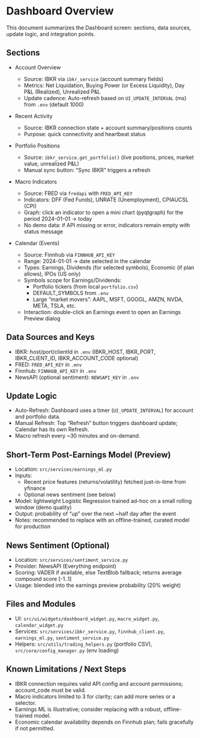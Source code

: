 # Dashboard Overview

This document summarizes the Dashboard screen: sections, data sources, update logic, and integration points.

## Sections

- Account Overview
  - Source: IBKR via `ibkr_service` (account summary fields)
  - Metrics: Net Liquidation, Buying Power (or Excess Liquidity), Day P&L (Realized), Unrealized P&L
  - Update cadence: Auto-refresh based on `UI_UPDATE_INTERVAL` (ms) from `.env` (default 1000)

- Recent Activity
  - Source: IBKR connection state + account summary/positions counts
  - Purpose: quick connectivity and heartbeat status

- Portfolio Positions
  - Source: `ibkr_service.get_portfolio()` (live positions, prices, market value, unrealized P&L)
  - Manual sync button: “Sync IBKR” triggers a refresh

- Macro Indicators
  - Source: FRED via `fredapi` with `FRED_API_KEY`
  - Indicators: DFF (Fed Funds), UNRATE (Unemployment), CPIAUCSL (CPI)
  - Graph: click an indicator to open a mini chart (pyqtgraph) for the period 2024-01-01 → today
  - No demo data: if API missing or error, indicators remain empty with status message

- Calendar (Events)
  - Source: Finnhub via `FINNHUB_API_KEY`
  - Range: 2024-01-01 → date selected in the calendar
  - Types: Earnings, Dividends (for selected symbols), Economic (if plan allows), IPOs (US only)
  - Symbols scope for Earnings/Dividends:
    - Portfolio tickers (from local `portfolio.csv`)
    - DEFAULT_SYMBOLS from `.env`
    - Large “market movers”: AAPL, MSFT, GOOGL, AMZN, NVDA, META, TSLA, etc.
  - Interaction: double-click an Earnings event to open an Earnings Preview dialog

## Data Sources and Keys

- IBKR: host/port/clientId in `.env` (IBKR_HOST, IBKR_PORT, IBKR_CLIENT_ID, IBKR_ACCOUNT_CODE optional)
- FRED: `FRED_API_KEY` in `.env`
- Finnhub: `FINNHUB_API_KEY` in `.env`
- NewsAPI (optional sentiment): `NEWSAPI_KEY` in `.env`

## Update Logic

- Auto-Refresh: Dashboard uses a timer (`UI_UPDATE_INTERVAL`) for account and portfolio data.
- Manual Refresh: Top “Refresh” button triggers dashboard update; Calendar has its own Refresh.
- Macro refresh every ~30 minutes and on-demand.

## Short-Term Post-Earnings Model (Preview)

- Location: `src/services/earnings_ml.py`
- Inputs:
  - Recent price features (returns/volatility) fetched just-in-time from yfinance
  - Optional news sentiment (see below)
- Model: lightweight Logistic Regression trained ad-hoc on a small rolling window (demo quality)
- Output: probability of “up” over the next ~half day after the event
- Notes: recommended to replace with an offline-trained, curated model for production

## News Sentiment (Optional)

- Location: `src/services/sentiment_service.py`
- Provider: NewsAPI (Everything endpoint)
- Scoring: VADER if available, else TextBlob fallback; returns average compound score [-1..1]
- Usage: blended into the earnings preview probability (20% weight)

## Files and Modules

- UI: `src/ui/widgets/dashboard_widget.py`, `macro_widget.py`, `calendar_widget.py`
- Services: `src/services/ibkr_service.py`, `finnhub_client.py`, `earnings_ml.py`, `sentiment_service.py`
- Helpers: `src/utils/trading_helpers.py` (portfolio CSV), `src/core/config_manager.py` (env loading)

## Known Limitations / Next Steps

- IBKR connection requires valid API config and account permissions; account_code must be valid.
- Macro indicators limited to 3 for clarity; can add more series or a selector.
- Earnings ML is illustrative; consider replacing with a robust, offline-trained model.
- Economic calendar availability depends on Finnhub plan; fails gracefully if not permitted.
